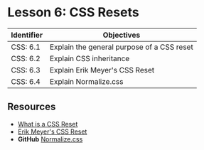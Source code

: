 # Lesson 6: CSS Resets

Identifier   | Objectives
-------------|------------
CSS: 6.1     | Explain the general purpose of a CSS reset
CSS: 6.2     | Explain CSS inheritance
CSS: 6.3     | Explain Erik Meyer's CSS Reset
CSS: 6.4     | Explain Normalize.css

## Resources
- [What is a CSS Reset](http://www.cssreset.com/what-is-a-css-reset/)
- [Erik Meyer's CSS Reset](http://meyerweb.com/eric/tools/css/reset/index.html)
- __GitHub__ [Normalize.css](https://github.com/necolas/normalize.css/)